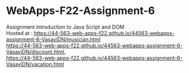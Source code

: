 # WebApps-F22-Assignment-6
Assignment introduction to Java Script and DOM
<br>Hosted at : <https://44-563-web-apps-f22.github.io/44563-webapps-assignment-6-VasaviDN/musician.html>
<br><https://44-563-web-apps-f22.github.io/44563-webapps-assignment-6-VasaviDN/discount.html,>
<br><https://44-563-web-apps-f22.github.io/44563-webapps-assignment-6-VasaviDN/vacation.html>
